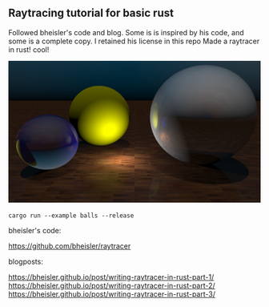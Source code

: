 ## Raytracing tutorial for basic rust

Followed bheisler's code and blog. Some is is inspired by his code, and some is a complete copy. I retained his license in this repo
Made a raytracer in rust! cool!

![balls](balls_rgb.png)

```
cargo run --example balls --release
```


bheisler's code:

https://github.com/bheisler/raytracer

blogposts:

https://bheisler.github.io/post/writing-raytracer-in-rust-part-1/ </br>
https://bheisler.github.io/post/writing-raytracer-in-rust-part-2/ </br>
https://bheisler.github.io/post/writing-raytracer-in-rust-part-3/ </br>